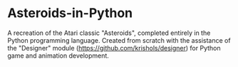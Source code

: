 # Asteroids-in-Python
A recreation of the Atari classic "Asteroids", completed entirely in the Python programming language.
Created from scratch with the assistance of the "Designer" module (https://github.com/krishols/designer)
for Python game and animation development.

